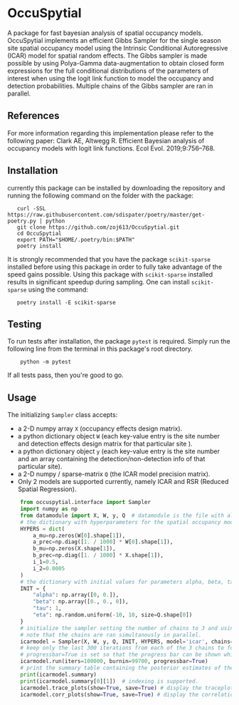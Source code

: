 # OccuSpytial

A package for fast bayesian analysis of spatial occupancy models. OccuSpytial implements an efficient Gibbs Sampler for the single season site spatial occupancy model using the Intrinsic Conditional Autoregressive (ICAR) model for spatial random effects. The Gibbs sampler is made possible by using Polya-Gamma data-augmentation to obtain closed form expressions for the full conditional distributions of the parameters of interest when using the logit link function to model the occupancy and detection probabilities. Multiple chains of the Gibbs sampler are ran in parallel.

## References

For more information regarding this implementation please refer to the following paper:
Clark AE, Altwegg R. Efficient Bayesian analysis of occupancy models with logit link functions. Ecol Evol. 2019;9:756–768.

## Installation

currently this package can be installed by downloading the repository and running the following command on the folder with the package:

```shell
   curl -SSL https://raw.githubusercontent.com/sdispater/poetry/master/get-poetry.py | python
   git clone https://github.com/zoj613/OccuSpytial.git
   cd OccuSpytial
   export PATH="$HOME/.poetry/bin:$PATH"
   poetry install
```

It is strongly recommended that you have the package `scikit-sparse` installed before using this package in order to fully take advantage of the speed gains possible. Using this package with `scikit-sparse` installed results in significant speedup during sampling.
One can install `scikit-sparse` using the command:

```shell
   poetry install -E scikit-sparse
```

## Testing

To run tests after installation, the package `pytest` is required. Simply run
the following line from the terminal in this package's root directory.

```shell
    python -m pytest
```

If all tests pass, then you're good to go.

## Usage

The initializing `Sampler` class accepts:

* a 2-D numpy array `X` (occupancy effects design matrix).
* a python dictionary object `W` (each key-value entry is the site number and detection effects design matrix for that particular site ).
* a python dictionary object `y` (each key-value entry is the site number and an array containing the detection/non-detection info of that particular site).
* a 2-D numpy / sparse-matrix `Q` (the ICAR model precision matrix).
* Only 2 models are supported currently, namely ICAR and RSR (Reduced Spatial Regression).

```python
    from occuspytial.interface import Sampler
    import numpy as np
    from datamodule import X, W, y, Q  # datamodule is the file with all the arrays X, W, y and Q
    # the dictionary with hyperparameters for the spatial occupancy model
    HYPERS = dict(
        a_mu=np.zeros(W[0].shape[1]),
        a_prec=np.diag([1. / 1000] * W[0].shape[1]),
        b_mu=np.zeros(X.shape[1]),
        b_prec=np.diag([1. / 1000] * X.shape[1]),
        i_1=0.5,
        i_2=0.0005
    )
    # the dictionary with initial values for parameters alpha, beta, tau & eta
    INIT = {
        "alpha": np.array([0, 0.]),
        "beta": np.array([0., 0., 0]),
        "tau": 1,
        "eta": np.random.uniform(-10, 10, size=Q.shape[0])
    }
    # initialize the sampler setting the number of chains to 3 and using the icar model for the spatial random effects
    # note that the chains are ran simultanously in parallel.
    icarmodel = Sampler(X, W, y, Q, INIT, HYPERS, model='icar', chains=3)
    # keep only the last 300 iterations from each of the 3 chains to form a chain with 900 samples per parameter.
    # progressbar=True is set so that the progress bar can be shown while the sampler is running.
    icarmodel.run(iters=100000, burnin=99700, progressbar=True)
    # print the summary table containing the posterior estimates of the parameters, their standard errors and convergence diagnostics info
    print(icarmodel.summary)
    print(icarmodel.summary[0][1])  # indexing is supported.
    icarmodel.trace_plots(show=True, save=True) # display the traceplots of the parameters
    icarmodel.corr_plots(show=True, save=True) # display the correlation plots
 ```
